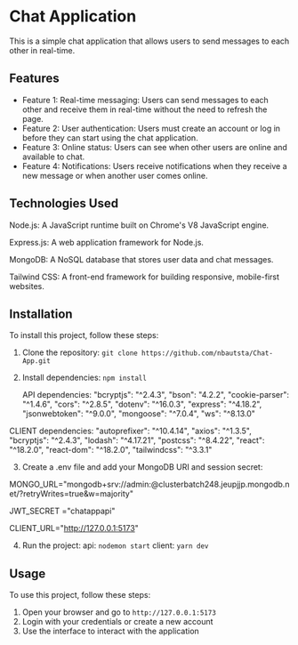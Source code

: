# Chat Application

This is a simple chat application that allows users to send messages to each other in real-time.

## Features

- Feature 1: Real-time messaging: Users can send messages to each other and receive them in real-time without the need to refresh the page.
- Feature 2: User authentication: Users must create an account or log in before they can start using the chat application.
- Feature 3: Online status: Users can see when other users are online and available to chat.
- Feature 4: Notifications: Users receive notifications when they receive a new message or when another user comes online.

## Technologies Used

Node.js: A JavaScript runtime built on Chrome's V8 JavaScript engine.

Express.js: A web application framework for Node.js.

MongoDB: A NoSQL database that stores user data and chat messages.

Tailwind CSS: A front-end framework for building responsive, mobile-first websites.

## Installation

To install this project, follow these steps:

1. Clone the repository: `git clone https://github.com/nbautsta/Chat-App.git`
2. Install dependencies: `npm install`

    API dependencies:
    "bcryptjs": "^2.4.3",
    "bson": "4.2.2",
    "cookie-parser": "^1.4.6",
    "cors": "^2.8.5",
    "dotenv": "^16.0.3",
    "express": "^4.18.2",
    "jsonwebtoken": "^9.0.0",
    "mongoose": "^7.0.4",
    "ws": "^8.13.0"

  CLIENT dependencies:
    "autoprefixer": "^10.4.14",
    "axios": "^1.3.5",
    "bcryptjs": "^2.4.3",
    "lodash": "^4.17.21",
    "postcss": "^8.4.22",
    "react": "^18.2.0",
    "react-dom": "^18.2.0",
    "tailwindcss": "^3.3.1"

3. Create a .env file and add your MongoDB URI and session secret:

  MONGO_URL="mongodb+srv://admin:<password>@clusterbatch248.jeupjjp.mongodb.net/?retryWrites=true&w=majority"

  JWT_SECRET ="chatappapi"

  CLIENT_URL="http://127.0.0.1:5173"

4. Run the project: 
  api: `nodemon start`
  client: `yarn dev`

## Usage

To use this project, follow these steps:

1. Open your browser and go to `http://127.0.0.1:5173`
2. Login with your credentials or create a new account
3. Use the interface to interact with the application